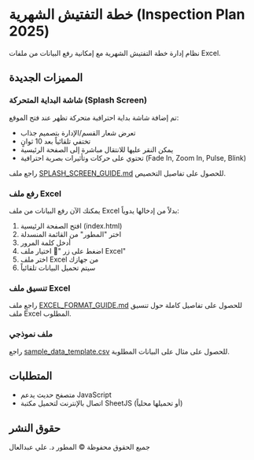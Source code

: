# خطة التفتيش الشهرية (Inspection Plan 2025)

نظام إدارة خطة التفتيش الشهرية مع إمكانية رفع البيانات من ملفات Excel.

## المميزات الجديدة

### شاشة البداية المتحركة (Splash Screen)
تم إضافة شاشة بداية احترافية متحركة تظهر عند فتح الموقع:
- تعرض شعار القسم/الإدارة بتصميم جذاب
- تختفي تلقائياً بعد 10 ثوانٍ
- يمكن النقر عليها للانتقال مباشرة إلى الصفحة الرئيسية
- تحتوي على حركات وتأثيرات بصرية احترافية (Fade In, Zoom In, Pulse, Blink)

راجع ملف [SPLASH_SCREEN_GUIDE.md](SPLASH_SCREEN_GUIDE.md) للحصول على تفاصيل التخصيص.

### رفع ملف Excel
يمكنك الآن رفع البيانات من ملف Excel بدلاً من إدخالها يدوياً:
1. افتح الصفحة الرئيسية (index.html)
2. اختر "المطور" من القائمة المنسدلة
3. أدخل كلمة المرور
4. اضغط على زر "📁 اختيار ملف Excel"
5. اختر ملف Excel من جهازك
6. سيتم تحميل البيانات تلقائياً

### تنسيق ملف Excel
راجع ملف [EXCEL_FORMAT_GUIDE.md](EXCEL_FORMAT_GUIDE.md) للحصول على تفاصيل كاملة حول تنسيق ملف Excel المطلوب.

### ملف نموذجي
راجع [sample_data_template.csv](sample_data_template.csv) للحصول على مثال على البيانات المطلوبة.

## المتطلبات
- متصفح حديث يدعم JavaScript
- اتصال بالإنترنت لتحميل مكتبة SheetJS (أو تحميلها محلياً)

## حقوق النشر
جميع الحقوق محفوظة © المطور د. علي عبدالعال
